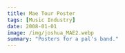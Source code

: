 ```yaml
---
title: Mae Tour Poster
tags: [Music Industry]
date: 2008-01-01
image: /img/joshua_MAE2.webp
summary: "Posters for a pal's band."
---
```


